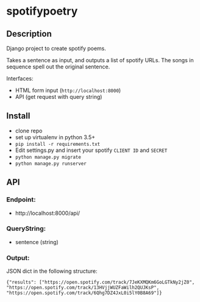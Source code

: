 # spotifypoetry

## Description
Django project to create spotify poems.

Takes a sentence as input, and outputs a list of spotify URLs.
The songs in sequence spell out the original sentence.

Interfaces:
- HTML form input (`http://localhost:8000`)
- API (get request with query string)

## Install
- clone repo
- set up virtualenv in python 3.5+ 
- `pip install -r requirements.txt`
- Edit settings.py and insert your spotify `CLIENT ID` and `SECRET`
- `python manage.py migrate`
- `python manage.py runserver`

## API
### Endpoint: 
- http://localhost:8000/api/
### QueryString: 
- sentence (string)
### Output:
JSON dict in the following structure:

`{"results": ["https://open.spotify.com/track/7JeKXMQKm6GoLGTkNy2jZ0", "https://open.spotify.com/track/13HVjjWUZFaWilh2QUJKsP", "https://open.spotify.com/track/6Qhg7DZ4JxL0i5lY0B8A69"]}`

